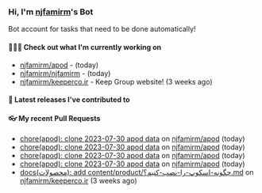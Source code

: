 ### Hi, I'm [njfamirm](https://github.com/njfamirm)'s Bot

Bot account for tasks that need to be done automatically!

#### 👨🏻‍💻 Check out what I'm currently working on

- [njfamirm/apod](https://github.com/njfamirm/apod) -  (today)
- [njfamirm/njfamirm](https://github.com/njfamirm/njfamirm) -  (today)
- [njfamirm/keeperco.ir](https://github.com/njfamirm/keeperco.ir) - Keep Group website! (3 weeks ago)

#### 🎉 Latest releases I've contributed to


#### 👓 My recent Pull Requests

- [chore(apod): clone 2023-07-30 apod data](https://github.com/njfamirm/apod/pull/21) on [njfamirm/apod](https://github.com/njfamirm/apod) (today)
- [chore(apod): clone 2023-07-30 apod data](https://github.com/njfamirm/apod/pull/20) on [njfamirm/apod](https://github.com/njfamirm/apod) (today)
- [chore(apod): clone 2023-07-30 apod data](https://github.com/njfamirm/apod/pull/19) on [njfamirm/apod](https://github.com/njfamirm/apod) (today)
- [chore(apod): clone 2023-07-30 apod data](https://github.com/njfamirm/apod/pull/18) on [njfamirm/apod](https://github.com/njfamirm/apod) (today)
- [docs(محصولات): add content/product/چگونه-اسکوپ-را-نصب-کنیم؟.md](https://github.com/njfamirm/keeperco.ir/pull/31) on [njfamirm/keeperco.ir](https://github.com/njfamirm/keeperco.ir) (3 weeks ago)
